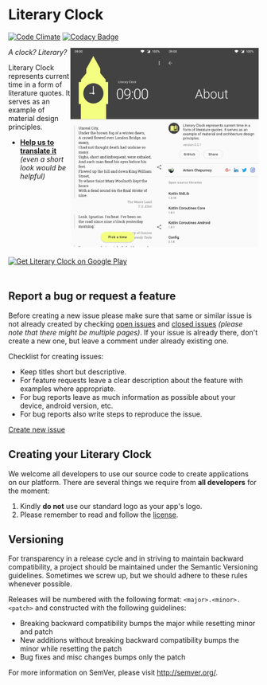 Literary Clock
==========
[![Code Climate](https://codeclimate.com/github/AChep/literaryclock/badges/gpa.svg)](https://codeclimate.com/github/AChep/literaryclock) [![Codacy Badge](https://api.codacy.com/project/badge/Grade/cb745166ea82404ba65b45e39faf89cb)](https://www.codacy.com/app/AChep/literaryclock?utm_source=github.com&amp;utm_medium=referral&amp;utm_content=AChep/literaryclock&amp;utm_campaign=Badge_Grade)

<img alt="Main screen: Light" align="right" height="400"
   src="https://github.com/AChep/literaryclock/raw/master/screenshots/screenshot2.jpg" />

<img alt="Main screen: Dark" align="right" height="400"
   src="https://github.com/AChep/literaryclock/raw/master/screenshots/screenshot1.jpg" />

*A clock? Literary?*

Literary Clock represents current time in a form of literature quotes. It serves as an example of material design principles.

 - **[Help us to translate it](https://crowdin.com/project/literaryclock)** _(even a short look would be helpful)_
 
<a href="https://play.google.com/store/apps/details?id=com.artemchep.literaryclock">
  <img alt="Get Literary Clock on Google Play" vspace="20"
       src="https://play.google.com/intl/en_us/badges/images/generic/en-play-badge.png" height="60" />
</a>

Report a bug or request a feature
----------------
Before creating a new issue please make sure that same or similar issue is not already created by checking [open issues][2] and [closed issues][3] *(please note that there might be multiple pages)*. If your issue is already there, don't create a new one, but leave a comment under already existing one.

Checklist for creating issues:

- Keep titles short but descriptive.
- For feature requests leave a clear description about the feature with examples where appropriate.
- For bug reports leave as much information as possible about your device, android version, etc.
- For bug reports also write steps to reproduce the issue.

[Create new issue][1]

Creating your Literary Clock
----------------
We welcome all developers to use our source code to create applications on our platform.
There are several things we require from **all developers** for the moment:

1. Kindly **do not** use our standard logo as your app's logo.
2. Please remember to read and follow the [license][4].

Versioning
----------------
For transparency in a release cycle and in striving to maintain backward compatibility, a project should be maintained under the Semantic Versioning guidelines. Sometimes we screw up, but we should adhere to these rules whenever possible.

Releases will be numbered with the following format: `<major>.<minor>.<patch>` and constructed with the following guidelines:
- Breaking backward compatibility bumps the major while resetting minor and patch
- New additions without breaking backward compatibility bumps the minor while resetting the patch
- Bug fixes and misc changes bumps only the patch

For more information on SemVer, please visit http://semver.org/.


[1]: https://github.com/AChep/literaryclock/issues/new
[2]: https://github.com/AChep/literaryclock/issues?state=open
[3]: https://github.com/AChep/literaryclock/issues?state=closed
[4]: https://github.com/AChep/literaryclock/blob/master/LICENSE
